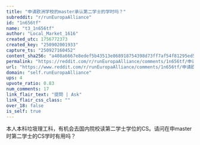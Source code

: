 ```yaml
---
title: "申请欧洲学校的master承认第二学士的学时吗？"
subreddit: "r/runEuropaAlliance"
id: "1n656tf"
name: "t3_1n656tf"
author: "Local_Market_1616"
created_utc: 1756772373
created_key: "250902001933"
capture_ts: "250927160452"
content_sha256: "a408a6667e8edef5b43513e868918754398d73ff7af54f81295ed5ffd4def809"
permalink: "https://reddit.com/r/runEuropaAlliance/comments/1n656tf/申请欧洲学校的master承认第二学士的学时吗/"
url: "https://www.reddit.com/r/runEuropaAlliance/comments/1n656tf/申请欧洲学校的master承认第二学士的学时吗/"
domain: "self.runEuropaAlliance"
ups: 4
upvote_ratio: 0.83
num_comments: 17
link_flair_text: "提問 | Ask"
link_flair_css_class: ""
over_18: false
is_self: true
---
```


本人本科垃圾理工科，有机会去国内院校读第二学士学位的CS。请问在申master时第二学士的CS学时有用吗？
